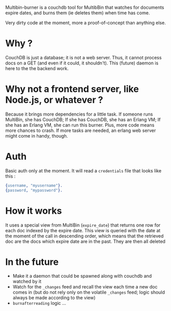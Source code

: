 Multibin-burner is a couchdb tool for MultibBin that watches for
documents expire dates, and burns them (ie deletes them) when time has
come.

Very dirty code at the moment, more a proof-of-concept than anything
else.

# Why ?
CouchDB is just a database; it is not a web server. Thus, it cannot
process docs on a GET (and even if it could, it shouldn't). This
(future) daemon is here to the the backend work.

# Why not a frontend server, like Node.js, or whatever ?
Because it brings more dependencies for a little task. If someone runs
MultiBin, she has CouchDB; If she has CouchDB, she has an Erlang VM; If
she has an Erlang VM, she can run this burner. Plus, more code means
more chances to crash.
If more tasks are needed, an erlang web server might come in handy,
   though.

# Auth
Basic auth only at the moment. It will read a `credentials` file that
looks like this :

```erlang
{username, "myusername"}.
{password, "mypassword"}.
```

# How it works
It uses a special view from MultiBin (`expire_date`) that returns one
row for each doc indexed by the expire date. This view is queried with
the date at the moment of the call in descending order, which means that
the retrieved doc are the docs which expire date are in the past. They
are then all deleted

# In the future

* Make it a daemon that could be spawned along with couchdb and watched
  by it
* Watch for the `_changes` feed and recall the view each time a new doc
  comes in (but do not rely only on the volatile `_changes` feed; logic
      should always be made according to the view)
* `burnafterreading` logic ...
